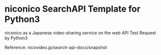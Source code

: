 # niconico SearchAPI Template for Python3
niconico as a Japanese video-sharing service on the web API Test Request by Python3

Reference: nicovideo.jp/search-api-docs/snapshot
